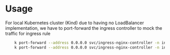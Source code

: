 # Usage
For local Kubernetes cluster (Kind) due to having no LoadBalancer implementation, we have to port-forward the ingress controller to mock the traffic for ingress rule
```sh
    k port-forward --address 0.0.0.0 svc/ingress-nginx-controller -n ingress-nginx 80
    k port-forward --address 0.0.0.0 svc/ingress-nginx-controller -n ingress-nginx 443
```